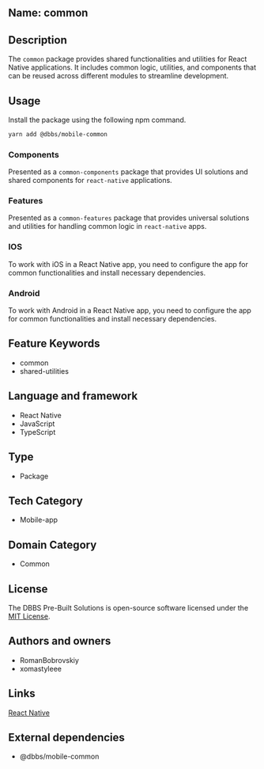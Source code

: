 ## Name: common

## Description

The `common` package provides shared functionalities and utilities for React Native applications. It includes common logic, utilities, and components that can be reused across different modules to streamline development.

## Usage

Install the package using the following npm command.

```bash
yarn add @dbbs/mobile-common
```

### Components
Presented as a `common-components` package that provides UI solutions and shared components for `react-native` applications.

### Features
Presented as a `common-features` package that provides universal solutions and utilities for handling common logic in `react-native` apps.

### IOS
To work with iOS in a React Native app, you need to configure the app for common functionalities and install necessary dependencies.

### Android
To work with Android in a React Native app, you need to configure the app for common functionalities and install necessary dependencies.

## Feature Keywords

- common
- shared-utilities

## Language and framework

- React Native
- JavaScript
- TypeScript

## Type

- Package

## Tech Category

- Mobile-app

## Domain Category

- Common

## License

The DBBS Pre-Built Solutions is open-source software licensed under the [MIT License](LICENSE).

## Authors and owners

- RomanBobrovskiy
- xomastyleee

## Links

[React Native](https://reactnative.dev/)

## External dependencies

- @dbbs/mobile-common
